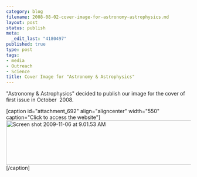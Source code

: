 ```yaml
--- 
category: blog
filename: 2008-08-02-cover-image-for-astronomy-astrophysics.md
layout: post
status: publish
meta: 
  _edit_last: "4180497"
published: true
type: post
tags: 
- media
- Outreach
- Science
title: Cover Image for "Astronomy & Astrophysics"
---
```

"Astronomy &amp; Astrophysics" decided to publish our image for the cover of first issue in October  2008.

[caption id="attachment_692" align="aligncenter" width="550" caption="Click to access the website"]<a href="http://www.aanda.org/index.php?option=toc&amp;url=/articles/aa/abs/2008/29/contents/contents.html"><img class="size-full wp-image-692" title="Screen shot 2009-11-06 at 9.01.53 AM" src="http://nasonurb.files.wordpress.com/2009/11/screen-shot-2009-11-06-at-9-01-53-am.jpg" alt="Screen shot 2009-11-06 at 9.01.53 AM" width="550" height="121" /></a>[/caption]
<p style="text-align:center;"></p>
